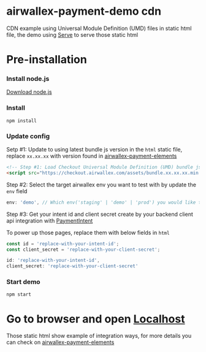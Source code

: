 # airwallex-payment-demo cdn

CDN example using Universal Module Definition (UMD) files in static html file, the demo using [Serve](https://www.npmjs.com/package/serve) to serve those static html

# Pre-installation

### Install node.js

[Download node.js](https://nodejs.org/en/)

### Install

    npm install

### Update config

Setp #1: Update to using latest bundle js version in the `html` static file, replace `xx.xx.xx` with version found in [airwallex-payment-elements](https://www.npmjs.com/package/airwallex-payment-elements)

```html
<!-- Step #1: Load Checkout Universal Module Definition (UMD) bundle js-->
<script src="https://checkout.airwallex.com/assets/bundle.xx.xx.xx.min.js"></script>
```

Step #2: Select the target airwallex env you want to test with by update the `env` field

```js
env: 'demo', // Which env('staging' | 'demo' | 'prod') you would like to integrate with
```

Step #3: Get your intent id and client secret create by your backend client api integration with [PaymentIntent](https://www.airwallex.com/docs/api#/Payment_Acceptance/Payment_Intents/Intro)

To power up those pages, replace them with below fields in `html`

```js
const id = 'replace-with-your-intent-id';
const client_secret = 'replace-with-your-client-secret';
```

```js
id: 'replace-with-your-intent-id',
client_secret: 'replace-with-your-client-secret'
```

### Start demo

    npm start

# Go to browser and open [Localhost](http://localhost:5000)

Those static html show example of integration ways, for more details you can check on [airwallex-payment-elements](https://www.npmjs.com/package/airwallex-payment-elements)